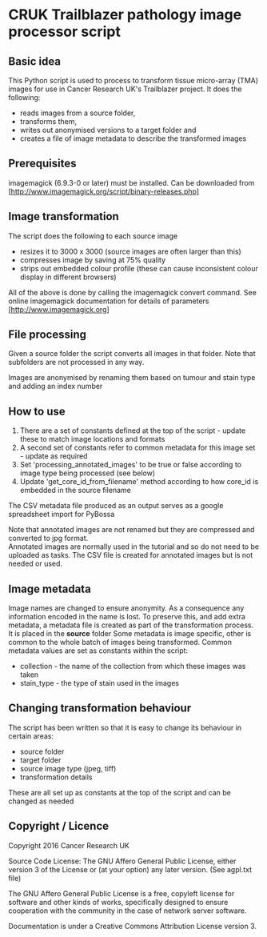 # CRUK Trailblazer pathology image processor script

## Basic idea

This Python script is used to process to transform tissue micro-array (TMA) images for use in
Cancer Research UK's Trailblazer project.  It does the following:
 
- reads images from a source folder, 
- transforms them,
- writes out anonymised versions to a target folder and 
- creates a file of image metadata to describe the transformed images

## Prerequisites

imagemagick (6.9.3-0 or later) must be installed.  Can be downloaded from [http://www.imagemagick.org/script/binary-releases.php]

## Image transformation

The script does the following to each source image
- resizes it to 3000 x 3000 (source images are often larger than this)
- compresses image by saving at 75% quality
- strips out embedded colour profile (these can cause inconsistent colour display in different browsers)

All of the above is done by calling the imagemagick convert command.
See online imagemagick documentation for details of parameters [http://www.imagemagick.org]

## File processing

Given a source folder the script  converts all images in that folder.
Note that subfolders are not processed in any way.

Images are anonymised by renaming them based on tumour and stain type and adding an index number

## How to use

1. There are a set of constants defined at the top of the script - update these to match image locations and formats
2. A second set of constants refer to common metadata for this image set - update as required
3. Set 'processing_annotated_images' to be true or false according to image type being processed (see below)
4. Update 'get_core_id_from_filename' method according to how core_id is embedded in the source filename

The CSV metadata file produced as an output serves as a google spreadsheet import for PyBossa

Note that annotated images are not renamed but they are compressed and converted to jpg format.  
Annotated images are normally used in the tutorial and so do not need to be uploaded as tasks.
The CSV file is created for annotated images but is not needed or used.

## Image metadata

Image names are changed to ensure anonymity.  As a consequence any information encoded in the name is lost.
To preserve this, and add extra metadata, a metadata file is created as part of the transformation process.  
It is placed in the **source** folder
Some metadata is image specific, other is common to the whole batch of images being transformed.
Common metadata values are set as constants within the script:
 - collection - the name of the collection from which these images was taken
 - stain_type - the type of stain used in the images

## Changing transformation behaviour

The script has been written so that it is easy to change its behaviour in certain areas:

- source folder
- target folder
- source image type (jpeg, tiff)
- transformation details

These are all set up as constants at the top of the script and can be changed as needed

## Copyright / Licence

Copyright 2016 Cancer Research UK

Source Code License: The GNU Affero General Public License, either version 3 of the License or (at your option) any later version. (See agpl.txt file)

The GNU Affero General Public License is a free, copyleft license for software and other kinds of works, specifically designed to ensure 
cooperation with the community in the case of network server software.

Documentation is under a Creative Commons Attribution License version 3.

